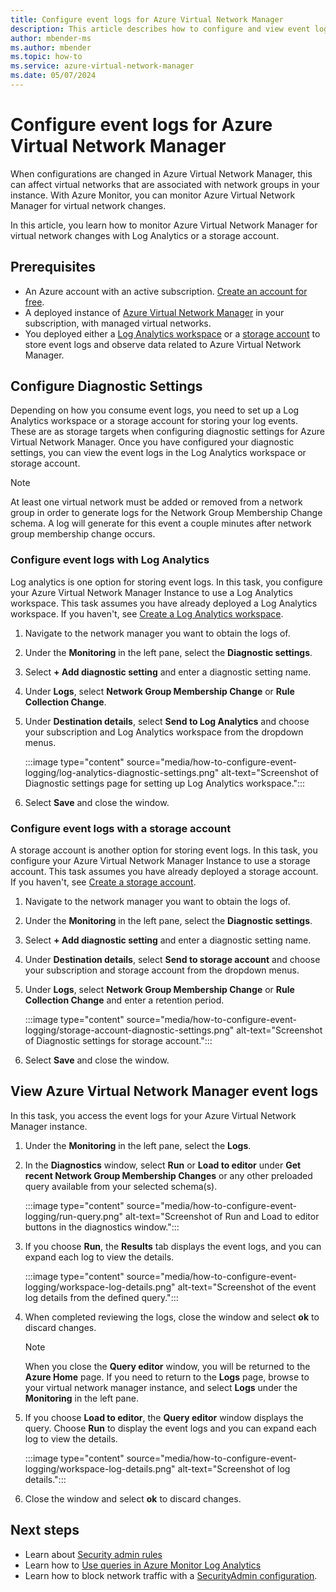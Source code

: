 ```yaml
---
title: Configure event logs for Azure Virtual Network Manager
description: This article describes how to configure and view event logs for Azure Virtual Network Manager. This includes how to access event logs in a Log Analytics workspace and a storage account.
author: mbender-ms
ms.author: mbender
ms.topic: how-to
ms.service: azure-virtual-network-manager
ms.date: 05/07/2024
---
```


# Configure event logs for Azure Virtual Network Manager

When configurations are changed in Azure Virtual Network Manager, this can affect virtual networks that are associated with network groups in your instance. With Azure Monitor, you can monitor Azure Virtual Network Manager for virtual network changes. 

In this article, you learn how to monitor Azure Virtual Network Manager for virtual network changes with Log Analytics or a storage account.

## Prerequisites
- An Azure account with an active subscription. [Create an account for free](https://azure.microsoft.com/free/?WT.mc_id=A261C142F).
- A deployed instance of [Azure Virtual Network Manager](./create-virtual-network-manager-portal.md) in your subscription, with managed virtual networks.
-  You deployed either a [Log Analytics workspace](../azure-monitor/essentials/tutorial-resource-logs.md#create-a-log-analytics-workspace) or a [storage account](../storage/common/storage-account-create.md) to store event logs and observe data related to Azure Virtual Network Manager.

## Configure Diagnostic Settings

Depending on how you consume event logs, you need to set up a Log Analytics workspace or a storage account for storing your log events. These are as storage targets when configuring diagnostic settings for Azure Virtual Network Manager. Once you have configured your diagnostic settings, you can view the event logs in the Log Analytics workspace or storage account.

> [!NOTE]
> At least one virtual network must be added or removed from a network group in order to generate logs for the Network Group Membership Change schema. A log will generate for this event a couple minutes after network group membership change occurs. 
### Configure event logs with Log Analytics

Log analytics is one option for storing event logs. In this task, you configure your Azure Virtual Network Manager Instance to use a Log Analytics workspace. This task assumes you have already deployed a Log Analytics workspace. If you haven't, see [Create a Log Analytics workspace](../azure-monitor/essentials/tutorial-resource-logs.md#create-a-log-analytics-workspace).

1. Navigate to the network manager you want to obtain the logs of.
1. Under the **Monitoring** in the left pane, select the **Diagnostic settings**.
1. Select **+ Add diagnostic setting** and enter a diagnostic setting name.
1. Under **Logs**, select **Network Group Membership Change** or **Rule Collection Change**.
1. Under **Destination details**, select **Send to Log Analytics** and choose your subscription and Log Analytics workspace from the dropdown menus.
    
    :::image type="content" source="media/how-to-configure-event-logging/log-analytics-diagnostic-settings.png" alt-text="Screenshot of Diagnostic settings page for setting up Log Analytics workspace.":::

1. Select **Save** and close the window.

### Configure event logs with a storage account

A storage account is another option for storing event logs. In this task, you configure your Azure Virtual Network Manager Instance to use a storage account. This task assumes you have already deployed a storage account. If you haven't, see [Create a storage account](../storage/common/storage-account-create.md).

1. Navigate to the network manager you want to obtain the logs of.
1. Under the **Monitoring** in the left pane, select the **Diagnostic settings**.
1. Select **+ Add diagnostic setting** and enter a diagnostic setting name.
1. Under **Destination details**, select **Send to storage account** and choose your subscription and storage account from the dropdown menus.
1. Under **Logs**, select **Network Group Membership Change** or **Rule Collection Change** and enter a retention period.

    :::image type="content" source="media/how-to-configure-event-logging/storage-account-diagnostic-settings.png" alt-text="Screenshot of Diagnostic settings for storage account.":::

1. Select **Save** and close the window.

## View Azure Virtual Network Manager event logs

In this task, you access the event logs for your Azure Virtual Network Manager instance.

1. Under the **Monitoring** in the left pane, select the **Logs**.
1. In the **Diagnostics** window, select **Run** or **Load to editor** under **Get recent Network Group Membership Changes** or any other preloaded query available from your selected schema(s).

    :::image type="content" source="media/how-to-configure-event-logging/run-query.png" alt-text="Screenshot of Run and Load to editor buttons in the diagnostics window.":::

1. If you choose **Run**, the **Results** tab displays the event logs, and you can expand each log to view the details.

    :::image type="content" source="media/how-to-configure-event-logging/workspace-log-details.png" alt-text="Screenshot of the event log details from the defined query.":::

1. When completed reviewing the logs, close the window and select **ok** to discard changes.
 
    > [!NOTE]
    > When you close the **Query editor** window, you will be returned to the **Azure Home** page. If you need to return to the **Logs** page, browse to your virtual network manager instance, and select **Logs** under the **Monitoring** in the left pane.

1. If you choose **Load to editor**, the **Query editor** window displays the query. Choose **Run** to display the event logs and you can expand each log to view the details.

    :::image type="content" source="media/how-to-configure-event-logging/workspace-log-details.png" alt-text="Screenshot of log details.":::
1. Close the window and select **ok** to discard changes.

## Next steps

- Learn about [Security admin rules](concept-security-admins.md)
- Learn how to [Use queries in Azure Monitor Log Analytics](../azure-monitor/logs/queries.md)
- Learn how to block network traffic with a [SecurityAdmin configuration](how-to-block-network-traffic-portal.md).
